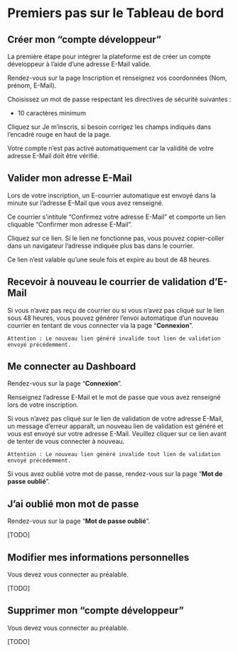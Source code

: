 # Premiers pas sur le Tableau de bord

## Créer mon “compte développeur”

La première étape pour intégrer la plateforme est de créer un compte développeur à l’aide d’une adresse E-Mail valide.

Rendez-vous sur la page Inscription et renseignez vos coordonnées (Nom, prénom, E-Mail).

Choisissez un mot de passe respectant les directives de sécurité suivantes :

- 10 caractères minimum
 
Cliquez sur Je m’inscris, si besoin corrigez les champs indiqués dans l’encadré rouge en haut de la page.

Votre compte n’est pas activé automatiquement car la validité de votre adresse E-Mail doit être vérifié.


## Valider mon adresse E-Mail

Lors de votre inscription, un E-courrier automatique est envoyé dans la minute sur l’adresse E-Mail que vous avez renseigné.

Ce courrier s’intitule “Confirmez votre adresse E-Mail” et comporte un lien cliquable “Confirmer mon adresse E-Mail”. 

Cliquez sur ce lien. Si le lien ne fonctionne pas, vous pouvez copier-coller dans un navigateur l’adresse indiquée plus bas dans le courrier.

Ce lien n’est valable qu’une seule fois et expire au bout de 48 heures.


## Recevoir à nouveau le courrier de validation d’E-Mail

Si vous n’avez pas reçu de courrier ou si vous n’avez pas cliqué sur le lien sous 48 heures, vous pouvez générer l’envoi automatique d’un nouveau courrier en tentant de vous connecter via la page “**Connexion**”.
 
```
Attention : Le nouveau lien généré invalide tout lien de validation envoyé précédemment.
```

## Me connecter au Dashboard

Rendez-vous sur la page “**Connexion**”.

Renseignez l’adresse E-Mail et le mot de passe que vous avez renseigné lors de votre inscription.

Si vous n’avez pas cliqué sur le lien de validation de votre adresse E-Mail, un message d’erreur apparaît, un nouveau lien de validation est généré et vous est envoyé sur votre adresse E-Mail. Veuillez cliquer sur ce lien avant de tenter de vous connecter à nouveau.
 
```
Attention : Le nouveau lien généré invalide tout lien de validation envoyé précédemment.
```

Si vous avez oublié votre mot de passe, rendez-vous sur la page “**Mot de passe oublié**”.

## J’ai oublié mon mot de passe

Rendez-vous sur la page “**Mot de passe oublié**”.

[TODO]



## Modifier mes informations personnelles



Vous devez vous connecter au préalable.

[TODO]



## Supprimer mon “compte développeur”


Vous devez vous connecter au préalable.

[TODO]